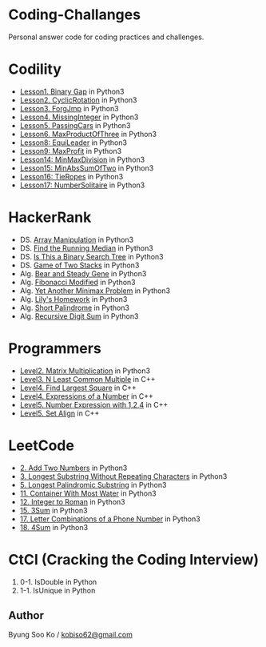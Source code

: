 Coding-Challanges
=================
Personal answer code for coding practices and challenges.

# Codility
- [Lesson1. Binary Gap](https://codility.com/programmers/lessons/1-iterations/binary_gap/start/) in Python3
- [Lesson2. CyclicRotation](https://codility.com/programmers/lessons/2-arrays/cyclic_rotation/start/) in Python3
- [Lesson3. ForgJmp](https://codility.com/programmers/lessons/3-time_complexity/frog_jmp/start/) in Python3
- [Lesson4. MissingInteger](https://codility.com/programmers/lessons/4-counting_elements/missing_integer/start/) in Python3
- [Lesson5. PassingCars](https://codility.com/programmers/lessons/5-prefix_sums/passing_cars/start/) in Python3
- [Lesson6. MaxProductOfThree](https://app.codility.com/programmers/lessons/6-sorting/max_product_of_three/start/) in Python3
- [Lesson8: EquiLeader](https://app.codility.com/programmers/lessons/8-leader/equi_leader/start/) in Python3
- [Lesson9: MaxProfit](https://app.codility.com/programmers/lessons/9-maximum_slice_problem/max_profit/) in Python3
- [Lesson14: MinMaxDivision](https://app.codility.com/programmers/lessons/14-binary_search_algorithm/min_max_division/) in Python3
- [Lesson15: MinAbsSumOfTwo](https://app.codility.com/programmers/lessons/15-caterpillar_method/min_abs_sum_of_two/start/) in Python3
- [Lesson16: TieRopes](https://app.codility.com/programmers/lessons/16-greedy_algorithms/tie_ropes/) in Python3
- [Lesson17: NumberSolitaire](https://app.codility.com/programmers/lessons/17-dynamic_programming/number_solitaire/) in Python3

# HackerRank
- DS. [Array Manipulation](https://www.hackerrank.com/challenges/crush/problem) in Python3
- DS. [Find the Running Median](https://www.hackerrank.com/challenges/find-the-running-median/problem) in Python3
- DS. [Is This a Binary Search Tree](https://www.hackerrank.com/challenges/is-binary-search-tree/problem) in Python3
- DS. [Game of Two Stacks](https://www.hackerrank.com/challenges/game-of-two-stacks/problem) in Python3
- Alg. [Bear and Steady Gene](https://www.hackerrank.com/challenges/bear-and-steady-gene/problem) in Python3
- Alg. [Fibonacci Modified](https://www.hackerrank.com/challenges/fibonacci-modified/problem) in Python3
- Alg. [Yet Another Minimax Problem](https://www.hackerrank.com/challenges/yet-another-minimax-problem/problem) in Python3
- Alg. [Lily's Homework](https://www.hackerrank.com/challenges/lilys-homework/problem) in Python3
- Alg. [Short Palindrome](https://www.hackerrank.com/challenges/short-palindrome/problem) in Python3
- Alg. [Recursive Digit Sum](https://www.hackerrank.com/challenges/recursive-digit-sum/problem) in Python3

# Programmers
- [Level2. Matrix Multiplication](https://programmers.co.kr/learn/challenge_codes/140) in Python3
- [Level3. N Least Common Multiple](https://programmers.co.kr/learn/challenge_codes/152) in C++
- [Level4. Find Largest Square](https://programmers.co.kr/learn/challenge_codes/187) in C++
- [Level4. Expressions of a Number](https://programmers.co.kr/learn/challenge_codes/156) in C++
- [Level5. Number Expression with 1,2,4](https://programmers.co.kr/learn/challenge_codes/158) in C++
- [Level5. Set Align](https://programmers.co.kr/learn/challenge_codes/159) in C++

# LeetCode
- [2. Add Two Numbers](https://leetcode.com/problems/add-two-numbers/) in Python3
- [3. Longest Substring Without Repeating Characters](https://leetcode.com/problems/longest-substring-without-repeating-characters/) in Python3
- [5. Longest Palindromic Substring](https://leetcode.com/problems/longest-palindromic-substring/) in Python3
- [11. Container With Most Water](https://leetcode.com/problems/container-with-most-water/) in Python3
- [12. Integer to Roman](https://leetcode.com/problems/integer-to-roman/) in Python3
- [15. 3Sum](https://leetcode.com/problems/3sum/) in Python3
- [17. Letter Combinations of a Phone Number](https://leetcode.com/problems/letter-combinations-of-a-phone-number/) in Python3
- [18. 4Sum](https://leetcode.com/problems/4sum/) in Python3

# CtCI (Cracking the Coding Interview)
1. 0-1. IsDouble in Python
2. 1-1. IsUnique in Python

## Author
Byung Soo Ko / kobiso62@gmail.com
